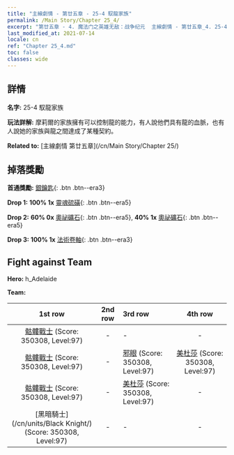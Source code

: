 ```yaml
---
title: "主線劇情 - 第廿五章 - 25-4 馭龍家族"
permalink: /Main Story/Chapter 25_4/
excerpt: "第廿五章 - 4. 魔法门之英雄无敌：战争纪元  主線劇情 - 第廿五章_4. 25-4 馭龍家族"
last_modified_at: 2021-07-14
locale: cn
ref: "Chapter 25_4.md"
toc: false
classes: wide
---
```


## 詳情

 **名字:** 25-4 馭龍家族

 **玩法詳解:** 摩莉爾的家族擁有可以控制龍的能力，有人說他們具有龍的血脈，也有人說她的家族與龍之間達成了某種契約。

 **Related to:** [主線劇情 第廿五章](/cn/Main Story/Chapter 25/)

## 掉落獎勵

 **首通獎勵:** [銀鑰匙](/cn/Items/con_693/){: .btn .btn--era3}

 **Drop 1:** **100% 1x** [靈魂硫磺](/cn/Items/mat_85/){: .btn .btn--era5}

 **Drop 2:** **60% 0x** [奧祕礦石](/cn/Items/mat_75/){: .btn .btn--era5}, **40% 1x** [奧祕礦石](/cn/Items/mat_75/){: .btn .btn--era5}

 **Drop 3:** **100% 1x** [法術卷軸](/cn/Items/con_694/){: .btn .btn--era3}


## Fight against Team
 **Hero:** h_Adelaide

 **Team:**


  | 1st row | 2nd row | 3rd row | 4th row |
  |:----:|:----:|:----|:----:|
  | [骷髏戰士](/cn/units/Skeleton/) (Score: 350308, Level:97)  | - | - | - |
  | [骷髏戰士](/cn/units/Skeleton/) (Score: 350308, Level:97)  | - | [邪眼](/cn/units/Beholder/) (Score: 350308, Level:97)  | [美杜莎](/cn/units/Medusa/) (Score: 350308, Level:97)  |
  | [骷髏戰士](/cn/units/Skeleton/) (Score: 350308, Level:97)  | - | [美杜莎](/cn/units/Medusa/) (Score: 350308, Level:97)  | - |
  | [黑暗騎士](/cn/units/Black Knight/) (Score: 350308, Level:97)  | - | - | - |


